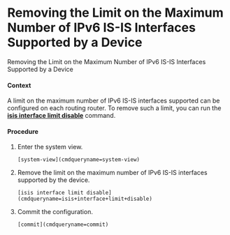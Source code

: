 Removing the Limit on the Maximum Number of IPv6 IS-IS Interfaces Supported by a Device
=======================================================================================

Removing the Limit on the Maximum Number of IPv6 IS-IS Interfaces Supported by a Device

#### Context

A limit on the maximum number of IPv6 IS-IS interfaces supported can be configured on each routing router. To remove such a limit, you can run the [**isis interface limit disable**](cmdqueryname=isis+interface+limit+disable) command.


#### Procedure

1. Enter the system view.
   
   
   ```
   [system-view](cmdqueryname=system-view)
   ```
2. Remove the limit on the maximum number of IPv6 IS-IS interfaces supported by the device.
   
   
   ```
   [isis interface limit disable](cmdqueryname=isis+interface+limit+disable)
   ```
3. Commit the configuration.
   
   
   ```
   [commit](cmdqueryname=commit)
   ```
